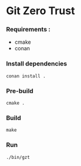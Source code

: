 # Git Zero Trust

### Requirements :

- cmake
- conan

### Install dependencies

`conan install .`

### Pre-build

`cmake .`

### Build

`make`

### Run

`./bin/gzt`
